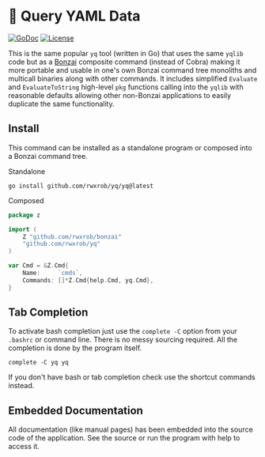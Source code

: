 # 🌳 Query YAML Data

[![GoDoc](https://godoc.org/github.com/rwxrob/yq?status.svg)](https://godoc.org/github.com/rwxrob/yq)
[![License](https://img.shields.io/badge/license-Apache2-brightgreen.svg)](LICENSE)

This is the same popular `yq` tool (written in Go) that uses the same
`yqlib` code but as a [Bonzai](https://github.com/rwxrob/bonzai)
composite command (instead of Cobra) making it more portable and usable
in one's own Bonzai command tree monoliths and multicall binaries along
with other commands. It includes simplified `Evaluate` and
`EvaluateToString` high-level `pkg` functions calling into the `yqlib`
with reasonable defaults allowing other non-Bonzai applications to
easily duplicate the same functionality.

## Install

This command can be installed as a standalone program or composed into
a Bonzai command tree.

Standalone

```
go install github.com/rwxrob/yq/yq@latest
```

Composed

```go
package z

import (
	Z "github.com/rwxrob/bonzai"
	"github.com/rwxrob/yq"
)

var Cmd = &Z.Cmd{
	Name:     `cmds`,
	Commands: []*Z.Cmd{help.Cmd, yq.Cmd},
}
```

## Tab Completion

To activate bash completion just use the `complete -C` option from your
`.bashrc` or command line. There is no messy sourcing required. All the
completion is done by the program itself.

```
complete -C yq yq
```

If you don't have bash or tab completion check use the shortcut
commands instead.

## Embedded Documentation

All documentation (like manual pages) has been embedded into the source
code of the application. See the source or run the program with help to
access it.

